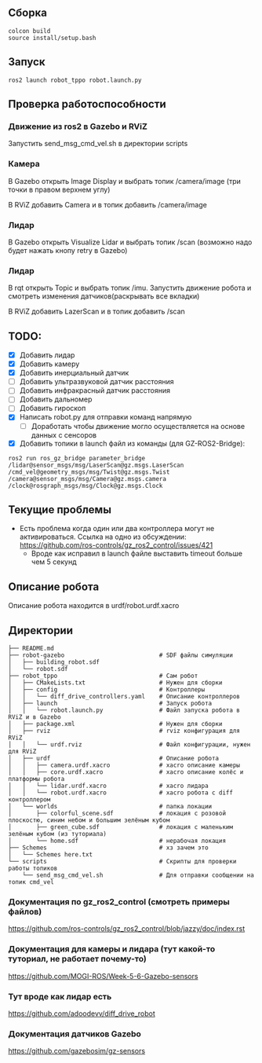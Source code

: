 ## Сборка
```
colcon build
source install/setup.bash
```
## Запуск
```
ros2 launch robot_tppo robot.launch.py
```
## Проверка работоспособности
### Движение из ros2 в Gazebo и RViZ
Запустить send_msg_cmd_vel.sh в директории scripts
### Камера
В Gazebo открыть Image Display и выбрать топик /camera/image (три точки в правом верхнем углу)

В RViZ добавить Camera и в топик добавить /camera/image 
### Лидар
В Gazebo открыть Visualize Lidar и выбрать топик /scan (возможно надо будет нажать кнопу retry в Gazebo)
### Лидар
В rqt открыть Topic и выбрать топик /imu. Запустить движение робота и смотреть изменения датчиков(раскрывать все вкладки)

В RViZ добавить LazerScan и в топик добавить /scan 
## TODO:
- [x] Добавить лидар
- [x] Добавить камеру
- [x] Добавить инерциальный датчик
- [ ] Добавить ультразвуковой датчик расстояния
- [ ] Добавить инфракрасный датчик расстояния
- [ ] Добавить дальномер
- [ ] Добавить гироскоп
- [x] Написать robot.py для отправки команд напрямую
    - [ ] Доработать чтобы движение могло осуществляется на основе данных с сенсоров
- [x] Добавить топики в launch файл из команды (для GZ-ROS2-Bridge):
```shell
ros2 run ros_gz_bridge parameter_bridge
/lidar@sensor_msgs/msg/LaserScan@gz.msgs.LaserScan
/cmd_vel@geometry_msgs/msg/Twist@gz.msgs.Twist
/camera@sensor_msgs/msg/Camera@gz.msgs.camera
/clock@rosgraph_msgs/msg/Clock@gz.msgs.Clock
```
## Текущие проблемы
- Есть проблема когда один или два контроллера могут не активироваться. Ссылка на одно из обсуждении: https://github.com/ros-controls/gz_ros2_control/issues/421
    - Вроде как исправил в launch файле выставить timeout больше чем 5 секунд
## Описание робота 
Описание робота находится в urdf/robot.urdf.xacro
## Директории
```shell
├── README.md                            
├── robot-gazebo                           # SDF файлы симуляции
│   ├── building_robot.sdf
│   └── robot.sdf
├── robot_tppo                             # Сам робот
│   ├── CMakeLists.txt                     # Нужен для сборки
│   ├── config                             # Контроллеры
│   │   └── diff_drive_controllers.yaml    # Описание контроллеров
│   ├── launch                             # Запуск робота
│   │   └── robot.launch.py                # Файл запуска робота в RViZ и в Gazebo
│   ├── package.xml                        # Нужен для сборки
│   ├── rviz                               # rviz конфигурация для RViZ
│   │   └── urdf.rviz                      # Файл конфигурации, нужен для RViZ
│   ├── urdf                               # Описание робота 
│   │   ├── camera.urdf.xacro              # xacro описание камеры 
│   │   ├── core.urdf.xacro                # xacro описание колёс и платформы робота
│   │   └── lidar.urdf.xacro               # xacro лидара 
│   │   └── robot.urdf.xacro               # xacro робота с diff контроллером 
│   └── worlds                             # папка локации
│       ├── colorful_scene.sdf             # локация с розовой плоскостю, синим небом и большим зелёным кубом
│       ├── green_cube.sdf                 # локация с маленьким зелёным кубом (из туториала)
│       └── home.sdf                       # нерабочая локация
├── Schemes                                # хз зачем это
│   └── Schemes here.txt
└── scripts                                # Скрипты для проверки работы топиков             
    └── send_msg_cmd_vel.sh                # Для отправки сообщении на топик cmd_vel
```
### Документация по gz_ros2_control (смотреть примеры файлов)
https://github.com/ros-controls/gz_ros2_control/blob/jazzy/doc/index.rst
### Документация для камеры и лидара (тут какой-то туториал, не работает почему-то)
https://github.com/MOGI-ROS/Week-5-6-Gazebo-sensors
### Тут вроде как лидар есть
https://github.com/adoodevv/diff_drive_robot
### Документация датчиков Gazebo
https://github.com/gazebosim/gz-sensors
